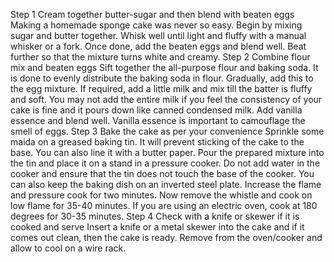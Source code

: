 Step 1 Cream together butter-sugar and then blend with beaten eggs
Making a homemade sponge cake was never so easy. Begin by mixing sugar and butter together. Whisk well until light and fluffy with a manual whisker or a fork. Once done, add the beaten eggs and blend well. Beat further so that the mixture turns white and creamy.
Step 2 Combine flour mix and beaten eggs
Sift together the all-purpose flour and baking soda. It is done to evenly distribute the baking soda in flour. Gradually, add this to the egg mixture. If required, add a little milk and mix till the batter is fluffy and soft. You may not add the entire milk if you feel the consistency of your cake is fine and it pours down like canned condensed milk. Add vanilla essence and blend well. Vanilla essence is important to camouflage the smell of eggs.
Step 3 Bake the cake as per your convenience
Sprinkle some maida on a greased baking tin. It will prevent sticking of the cake to the base. You can also line it with a butter paper. Pour the prepared mixture into the tin and place it on a stand in a pressure cooker. Do not add water in the cooker and ensure that the tin does not touch the base of the cooker. You can also keep the baking dish on an inverted steel plate. Increase the flame and pressure cook for two minutes. Now remove the whistle and cook on low flame for 35-40 minutes. If you are using an electric oven, cook at 180 degrees for 30-35 minutes.
Step 4 Check with a knife or skewer if it is cooked and serve
Insert a knife or a metal skewer into the cake and if it comes out clean, then the cake is ready. Remove from the oven/cooker and allow to cool on a wire rack.